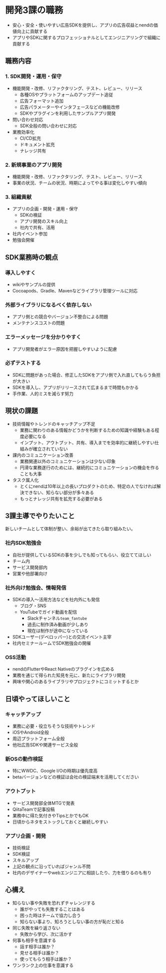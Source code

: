 # 開発3課の職務
- 安心・安全・使いやすい広告SDKを提供し、アプリの広告収益とnendの価値向上に貢献する
- アプリやSDKに関するプロフェッショナルとしてエンジニアリングで組織に貢献する

## 職務内容
### 1. SDK開発・運用・保守
- 機能開発・改修、リファクタリング、テスト、レビュー、リリース
  - 各種OSやプラットフォームのアップデート追従
  - 広告フォーマット追加
  - 広告パラメーターやインタフェースなどの機能改修
  - SDKやプラグインを利用したサンプルアプリ開発
- 問い合わせ対応
  - SDK全般の問い合わせに対応
- 業務効率化
  - CI/CD拡充
  - ドキュメント拡充
  - ナレッジ共有

### 2. 新規事業のアプリ開発
- 機能開発・改修、リファクタリング、テスト、レビュー、リリース
- 事業の状況、チームの状況、時期によってやる事は変化しやすい傾向

### 3. 組織貢献
- アプリの企画・開発・運用・保守
  - SDKの検証
  - アプリ開発のスキル向上
  - 社内で共有、活用
- 社内イベント参加
- 勉強会開催

## SDK業務時の観点
### 導入しやすく
- wikiやサンプルの提供
- Cocoapods、Gradle、Mavenなどライブラリ管理ツールに対応

### 外部ライブラリになるべく依存しない
- アプリ側との競合やバージョン不整合による問題
- メンテナンスコストの問題

### エラーメッセージを分かりやすく
- アプリ開発者がエラー原因を把握しやすいように配慮

### 必ずテストする
- SDKに問題があった場合、修正したSDKをアプリ側で入れ直してもらう負担が大きい
- SDKを導入し、アプリがリリースされて広まるまで時間もかかる
- 手作業、人的ミスを減らす努力

## 現状の課題

- 技術情報やトレンドのキャッチアップ不足
  - 業務に関わりのある情報かどうかを判断するための知識や経験もある程度必要になる
  - インプット、アウトプット、共有、導入までを効率的に継続しやすい仕組みが確立されていない
- 課内のコミュニケーション改善
  - 業務関連以外のコミュニケーションは少ない印象
  - 円滑な業務遂行のためには、継続的にコミュニケーションの機会を作ることも大事
- タスク属人化
  - とくにnendは10年以上の長いプロダクトのため、特定の人でなければ解決できない、知らない部分が多々ある
  - もっとナレッジ共有を拡充する必要がある

## 3課主導でやりたいこと
新しいチームとして体制が整い、余裕が出てきたら取り組みたい。

### 社内SDK勉強会
- 自社が提供しているSDKの事を少しでも知ってもらい、役立ててほしい
- チーム内
- サービス開発部内
- 営業や他部署向け

### 社外向け勉強会、情報発信
- SDKの導入〜活用方法などを社内外にも発信
  - ブログ・SNS
  - YouTubeでガイド動画を配信
    - Slackチャンネル`team_fantube`
    - 過去に制作済み動画が少しあり
    - 現在は制作が途中になっている
- SDKユーザー(デベロッパー)との交流イベント主宰
- 社内セミナールームでSDK勉強会の開催

### OSS活動
- nendのFlutterやReact Nativeのプラグインを広める
- 業務を通じて得られた知見を元に、新たにライブラリ開発
- 興味や関心のあるライブラリやプロジェクトにコミットするとか

## 日頃やってほしいこと
### キャッチアップ
- 業務に必要・役立ちそうな技術やトレンド
- iOSやAndroid全般
- 周辺プラットフォーム全般
- 他社広告SDKや関連サービス全般

### 新OSの動作検証
- 特にWWDC、Google I/Oの時期は優先度高
- betaバージョンなどの検証は会社の検証端末を活用してください

### アウトプット
- サービス開発部全体MTGで発表
- QiitaTeamで記事投稿
- 業務中に得た気付きやTipsとかでもOK
- 日頃からネタをストックしておくと継続しやすい

### アプリ企画・開発
- 技術検証
- SDK検証
- スキルアップ
- 上記の観点に沿っていればジャンル不問
- 社内のデザイナーやwebエンジニアに相談したり、力を借りるのも有り

## 心構え
- 知らない事や失敗を恐れずチャレンジする
  - 誰がやっても失敗することはある
  - 困った時はチームで協力し合う
  - 知らない事より、知ろうとしない事の方が恥だと知る
- 同じ失敗を繰り返さない
  - 失敗から学び、次に活かす
- 何事も相手を意識する
  - 話す相手は誰か？
  - 見せる相手は誰か？
  - 使ってもらう相手は誰か？
- ワンランク上の仕事を意識する
